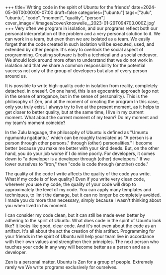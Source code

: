 +++
title='Writing code in the spirit of Ubuntu for the friends'
date=2024-05-06T00:00:00-07:00
draft=false
categories=["ubuntu"]
tags=["zulu", "ubuntu", "code", "moment", "quality", "person"]
cover_image='/images/cover/knoxwelle__2023-01-29T094703.000Z.jpg'
+++
Very often we program in isolation, and our programs reflect both our personal interpretation of the problem and a very personal solution to it. We can work in a team, but even then we are isolated as a team. We easily forget that the code created in such isolation will be executed, used, and extended by other people. It's easy to overlook the social aspect of programming. Creating software is both a technical and a social endeavor. We should look around more often to understand that we do not work in isolation and that we share a common responsibility for the potential success not only of the group of developers but also of every person around us.

It is possible to write high-quality code in isolation from reality, completely detached.
in oneself. On one hand, this is an egocentric approach (ego not in the sense of arrogance, but in the sense of personality). This is the philosophy of Zen, and at the moment of creating the program
In this case, only you truly exist. I always try to live
at the present moment, as it helps to get closer to better quality,
but at the same time, I live in my current moment. What about the current moment of my team? Do my moment and my team's moment coincide?

In the Zulu language, the philosophy of Ubuntu is defined as "Umuntu ngumuntu ngabantu," which can be roughly translated as "A person is a person through other persons."
through (other) personalities." I become better because you make me better with your kind deeds. But, on the other hand, you do your job worse if I do mine poorly. For developers, it comes down to "a developer is a developer through (other) developers." If we lower ourselves to
"iron," then "code is code through (another) code."

The quality of the code I write affects the quality of the code you write.
What if my code is of low quality? Even if you write very clean code,
wherever you use my code, the quality of your code will drop to approximately the level of my code. You can apply many templates and techniques,
to limit the damage, but it can no longer be completely avoided. I made you do more than necessary, simply because I wasn't thinking about you when
lived in his moment.

I can consider my code clean, but it can still be made even better by adhering to the spirit of Ubuntu. What does code in the spirit of Ubuntu look like? It looks like
good, clear code. And it's not even about the code as an artifact. It's all about the act
the creation of this artifact. Programming for your friends in the spirit of Ubuntu
will help your team live in accordance with their own values and strengthen their principles. The next person who touches your code in any way will become better as a person and as a developer.

Zen is a personal matter. Ubuntu is Zen for a group of people. Extremely rarely we
We write programs exclusively for ourselves.